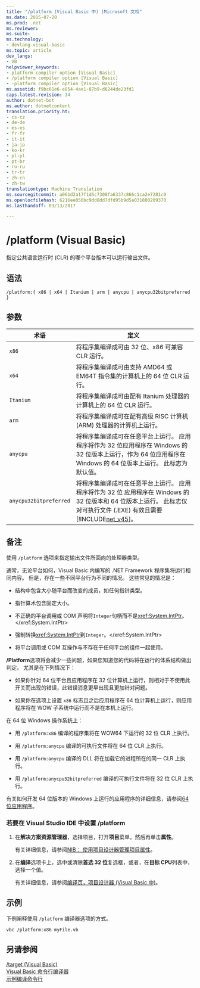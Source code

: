 ```yaml
---
title: "/platform (Visual Basic 中) |Microsoft 文档"
ms.date: 2015-07-20
ms.prod: .net
ms.reviewer: 
ms.suite: 
ms.technology:
- devlang-visual-basic
ms.topic: article
dev_langs:
- VB
helpviewer_keywords:
- platform compiler option [Visual Basic]
- /platform compiler option [Visual Basic]
- -platform compiler option [Visual Basic]
ms.assetid: f9bc61e6-e854-4ae1-87b9-d6244de23fd1
caps.latest.revision: 34
author: dotnet-bot
ms.author: dotnetcontent
translation.priority.ht:
- cs-cz
- de-de
- es-es
- fr-fr
- it-it
- ja-jp
- ko-kr
- pl-pl
- pt-br
- ru-ru
- tr-tr
- zh-cn
- zh-tw
translationtype: Machine Translation
ms.sourcegitcommit: a06bd2a17f1d6c7308fa6337c866c1ca2e7281c0
ms.openlocfilehash: 6216ee056bc9dd8dd7dfd95b9d5a031880209370
ms.lasthandoff: 03/13/2017

---
```

# <a name="platform-visual-basic"></a>/platform (Visual Basic)
指定公共语言运行时 (CLR) 的哪个平台版本可以运行输出文件。  
  
## <a name="syntax"></a>语法  
  
```  
/platform:{ x86 | x64 | Itanium | arm | anycpu | anycpu32bitpreferred }  
```  
  
## <a name="arguments"></a>参数  
  
|术语|定义|  
|---|---|  
|`x86`|将程序集编译成可由 32 位、x86 可兼容 CLR 运行。|  
|`x64`|将程序集编译成可由支持 AMD64 或 EM64T 指令集的计算机上的 64 位 CLR 运行。|  
|`Itanium`|将程序集编译成可由配有 Itanium 处理器的计算机上的 64 位 CLR 运行。|  
|`arm`|将程序集编译成可在配有高级 RISC 计算机 (ARM) 处理器的计算机上运行。|  
|`anycpu`|将程序集编译成可在任意平台上运行。 应用程序将作为 32 位应用程序在 Windows 的 32 位版本上运行，作为 64 位应用程序在 Windows 的 64 位版本上运行。 此标志为默认值。|  
|`anycpu32bitpreferred`|将程序集编译成可在任意平台上运行。 应用程序将作为 32 位 应用程序在 Windows 的 32 位版本和 64 位版本上运行。 此标志仅对可执行文件 (.EXE) 有效且需要 [!INCLUDE[net_v45](../../../csharp/language-reference/compiler-options/includes/net_v45_md.md)]。|  
  
## <a name="remarks"></a>备注  
 使用 `/platform` 选项来指定输出文件所面向的处理器类型。  
  
 通常，无论平台如何，Visual Basic 内编写的 .NET Framework 程序集将运行相同内容。 但是，存在一些不同平台行为不同的情况。 这些常见的情况是：  
  
-   结构中包含大小随平台而改变的成员，如任何指针类型。  
  
-   指针算术包含固定大小。  
  
-   不正确的平台调用或 COM 声明将`Integer`句柄而不是<xref:System.IntPtr>。</xref:System.IntPtr>  
  
-   强制转换<xref:System.IntPtr>到`Integer`。</xref:System.IntPtr>  
  
-   将平台调用或 COM 互操作与不存在于任何平台的组件一起使用。  
  
 **/Platform**选项将会减少一些问题，如果您知道您的代码将在运行的体系结构做出判定。 尤其是在下列情况下：  
  
-   如果你针对 64 位平台且应用程序在 32 位计算机上运行，则相对于不使用此开关而出现的错误，此错误消息更早出现且更加针对问题。  
  
-   如果你在选项上设置 `x86` 标志且之后应用程序在 64 位计算机上运行，则应用程序将在 WOW 子系统中运行而不是在本机上运行。  
  
 在 64 位 Windows 操作系统上：  
  
-   用 `/platform:x86` 编译的程序集将在 WOW64 下运行的 32 位 CLR 上执行。  
  
-   用 `/platform:anycpu` 编译的可执行文件将在 64 位 CLR 上执行。  
  
-   用 `/platform:anycpu` 编译的 DLL 将在加载它的进程所在的同一 CLR 上执行。  
  
-   用 `/platform:anycpu32bitpreferred` 编译的可执行文件将在 32 位 CLR 上执行。  
  
 有关如何开发 64 位版本的 Windows 上运行的应用程序的详细信息，请参阅[64 位应用程序](https://msdn.microsoft.com/library/ms241064)。  
  
### <a name="to-set-platform-in-the-visual-studio-ide"></a>若要在 Visual Studio IDE 中设置 /platform  
  
1.  在**解决方案资源管理器**，选择项目，打开**项目**菜单，然后再单击**属性**。  
  
     有关详细信息，请参阅[NIB︰ 使用项目设计器管理项目属性](http://msdn.microsoft.com/en-us/983f3c18-832f-4666-afec-74b716ff3e0e)。  
  
2.  在**编译**选项卡上，选中或清除**首选 32 位**复选框，或者，在**目标 CPU**列表中，选择一个值。  
  
     有关详细信息，请参阅[编译页，项目设计器 (Visual Basic 中)](https://docs.microsoft.com/visualstudio/ide/reference/compile-page-project-designer-visual-basic)。  
  
## <a name="example"></a>示例  
 下例阐释使用 `/platform` 编译器选项的方式。  
  
```  
vbc /platform:x86 myFile.vb  
```  
  
## <a name="see-also"></a>另请参阅  
 [/target (Visual Basic)](target.md)   
 [Visual Basic 命令行编译器](index.md)   
 [示例编译命令行](sample-compilation-command-lines.md)

